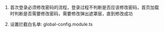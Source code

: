 1. 首次登录必须修改密码的流程，登录过程不判断是否应该修改密码，首页加载时判断是否需要修改密码，需要修改弹出遮罩层，直到修改成功

2. 设置拦截白名单: global-config.module.ts
